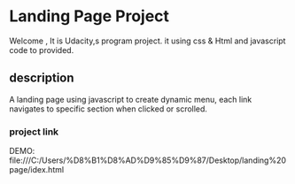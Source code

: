 # Landing Page Project
Welcome , It is Udacity,s program project. it using css & Html and javascript code to provided.

## description

A landing page using javascript to create dynamic menu, each link navigates to specific section when 
clicked or scrolled.


### project link

 DEMO: file:///C:/Users/%D8%B1%D8%AD%D9%85%D9%87/Desktop/landing%20page/idex.html